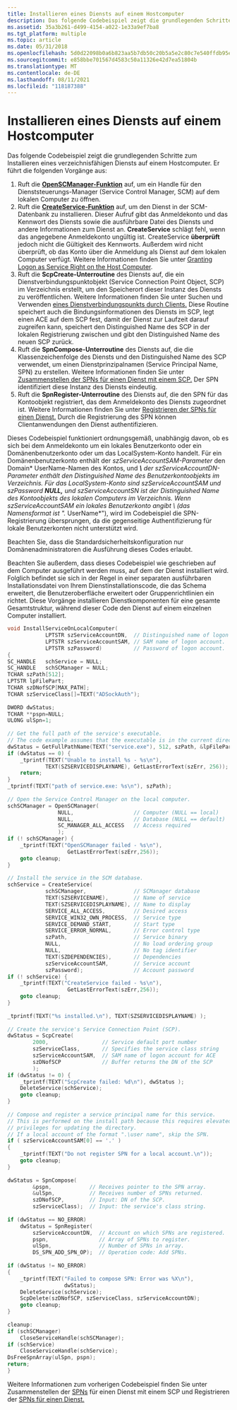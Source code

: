 ```yaml
---
title: Installieren eines Diensts auf einem Hostcomputer
description: Das folgende Codebeispiel zeigt die grundlegenden Schritte zum Installieren eines verzeichnisfähigen Diensts auf einem Hostcomputer.
ms.assetid: 35a3b261-d499-4154-a022-1e33a9ef7ba8
ms.tgt_platform: multiple
ms.topic: article
ms.date: 05/31/2018
ms.openlocfilehash: 5d0d22098b0a6b823aa5b7db50c20b5a5e2c80c7e540ffdb95e4e2f73c2550fa
ms.sourcegitcommit: e858bbe701567d4583c50a11326e42d7ea51804b
ms.translationtype: MT
ms.contentlocale: de-DE
ms.lasthandoff: 08/11/2021
ms.locfileid: "118187388"
---
```

# <a name="installing-a-service-on-a-host-computer"></a>Installieren eines Diensts auf einem Hostcomputer

Das folgende Codebeispiel zeigt die grundlegenden Schritte zum Installieren eines verzeichnisfähigen Diensts auf einem Hostcomputer. Er führt die folgenden Vorgänge aus:

1.  Ruft die [**OpenSCManager-Funktion**](/windows/desktop/api/winsvc/nf-winsvc-openscmanagera) auf, um ein Handle für den Dienststeuerungs-Manager (Service Control Manager, SCM) auf dem lokalen Computer zu öffnen.
2.  Ruft die [**CreateService-Funktion**](/windows/desktop/api/winsvc/nf-winsvc-createservicea) auf, um den Dienst in der SCM-Datenbank zu installieren. Dieser Aufruf gibt das Anmeldekonto und das Kennwort des Diensts sowie die ausführbare Datei des Diensts und andere Informationen zum Dienst an. **CreateService** schlägt fehl, wenn das angegebene Anmeldekonto ungültig ist. CreateService **überprüft** jedoch nicht die Gültigkeit des Kennworts. Außerdem wird nicht überprüft, ob das Konto über die Anmeldung als Dienst auf dem lokalen Computer verfügt. Weitere Informationen finden Sie unter [Granting Logon as Service Right on the Host Computer](granting-logon-as-service-right-on-the-host-computer.md).
3.  Ruft die **ScpCreate-Unterroutine** des Diensts auf, die ein Dienstverbindungspunktobjekt (Service Connection Point Object, SCP) im Verzeichnis erstellt, um den Speicherort dieser Instanz des Diensts zu veröffentlichen. Weitere Informationen finden Sie unter Suchen und Verwenden [eines Dienstverbindungspunkts durch Clients.](how-clients-find-and-use-a-service-connection-point.md) Diese Routine speichert auch die Bindungsinformationen des Diensts im SCP, legt einen ACE auf dem SCP fest, damit der Dienst zur Laufzeit darauf zugreifen kann, speichert den Distinguished Name des SCP in der lokalen Registrierung zwischen und gibt den Distinguished Name des neuen SCP zurück.
4.  Ruft die **SpnCompose-Unterroutine** des Diensts auf, die die Klassenzeichenfolge des Diensts und den Distinguished Name des SCP verwendet, um einen Dienstprinzipalnamen (Service Principal Name, SPN) zu erstellen. Weitere Informationen finden Sie unter [Zusammenstellen der SPNs für einen Dienst mit einem SCP.](composing-the-spns-for-a-service-with-an-scp.md) Der SPN identifiziert diese Instanz des Diensts eindeutig.
5.  Ruft die **SpnRegister-Unterroutine** des Diensts auf, die den SPN für das Kontoobjekt registriert, das dem Anmeldekonto des Diensts zugeordnet ist. Weitere Informationen finden Sie unter [Registrieren der SPNs für einen Dienst.](registering-the-spns-for-a-service.md) Durch die Registrierung des SPN können Clientanwendungen den Dienst authentifizieren.

Dieses Codebeispiel funktioniert ordnungsgemäß, unabhängig davon, ob es sich bei dem Anmeldekonto um ein lokales Benutzerkonto oder ein Domänenbenutzerkonto oder um das LocalSystem-Konto handelt. Für ein Domänenbenutzerkonto enthält der *szServiceAccountSAM-Parameter* den Domain* UserName-Namen des Kontos, und ***\\**  *der szServiceAccountDN-Parameter* enthält den Distinguished Name des Benutzerkontoobjekts im Verzeichnis. Für das LocalSystem-Konto sind *szServiceAccountSAM* und *szPassword* **NULL,** *und szServiceAccountSN* ist der Distinguished Name des Kontoobjekts des lokalen Computers im Verzeichnis. Wenn *szServiceAccountSAM ein* lokales Benutzerkonto angibt \\ (das Namensformat ist ".* UserName*"), wird im Codebeispiel die SPN-Registrierung übersprungen, da die gegenseitige Authentifizierung für lokale Benutzerkonten nicht unterstützt wird.

Beachten Sie, dass die Standardsicherheitskonfiguration nur Domänenadministratoren die Ausführung dieses Codes erlaubt.

Beachten Sie außerdem, dass dieses Codebeispiel wie geschrieben auf dem Computer ausgeführt werden muss, auf dem der Dienst installiert wird. Folglich befindet sie sich in der Regel in einer separaten ausführbaren Installationsdatei von Ihrem Dienstinstallationscode, die das Schema erweitert, die Benutzeroberfläche erweitert oder Gruppenrichtlinien ein richtet. Diese Vorgänge installieren Dienstkomponenten für eine gesamte Gesamtstruktur, während dieser Code den Dienst auf einem einzelnen Computer installiert.


```C++
void InstallServiceOnLocalComputer(
            LPTSTR szServiceAccountDN,  // Distinguished name of logon account.
            LPTSTR szServiceAccountSAM, // SAM name of logon account.
            LPTSTR szPassword)          // Password of logon account.
{
SC_HANDLE   schService = NULL;
SC_HANDLE   schSCManager = NULL;
TCHAR szPath[512];
LPTSTR lpFilePart;
TCHAR szDNofSCP[MAX_PATH];
TCHAR szServiceClass[]=TEXT("ADSockAuth");
 
DWORD dwStatus;
TCHAR **pspn=NULL;
ULONG ulSpn=1;
 
// Get the full path of the service's executable.
// The code example assumes that the executable is in the current directory.
dwStatus = GetFullPathName(TEXT("service.exe"), 512, szPath, &lpFilePart);
if (dwStatus == 0) {
    _tprintf(TEXT("Unable to install %s - %s\n"), 
            TEXT(SZSERVICEDISPLAYNAME), GetLastErrorText(szErr, 256));
    return;
}
_tprintf(TEXT("path of service.exe: %s\n"), szPath);
 
// Open the Service Control Manager on the local computer.
schSCManager = OpenSCManager(
                NULL,                   // Computer (NULL == local)
                NULL,                   // Database (NULL == default)
                SC_MANAGER_ALL_ACCESS   // Access required
                );
if (! schSCManager) {
    _tprintf(TEXT("OpenSCManager failed - %s\n"), 
                   GetLastErrorText(szErr,256));
    goto cleanup;
}
        
// Install the service in the SCM database.
schService = CreateService(
            schSCManager,               // SCManager database
            TEXT(SZSERVICENAME),        // Name of service
            TEXT(SZSERVICEDISPLAYNAME), // Name to display
            SERVICE_ALL_ACCESS,         // Desired access
            SERVICE_WIN32_OWN_PROCESS,  // Service type
            SERVICE_DEMAND_START,       // Start type
            SERVICE_ERROR_NORMAL,       // Error control type
            szPath,                     // Service binary
            NULL,                       // No load ordering group
            NULL,                       // No tag identifier
            TEXT(SZDEPENDENCIES),       // Dependencies
            szServiceAccountSAM,        // Service account
            szPassword);                // Account password
if (! schService) {
    _tprintf(TEXT("CreateService failed - %s\n"), 
                   GetLastErrorText(szErr,256));
    goto cleanup;
}
 
_tprintf(TEXT("%s installed.\n"), TEXT(SZSERVICEDISPLAYNAME) );
 
// Create the service's Service Connection Point (SCP).
dwStatus = ScpCreate(
        2000,                 // Service default port number
        szServiceClass,       // Specifies the service class string
        szServiceAccountSAM,  // SAM name of logon account for ACE
        szDNofSCP             // Buffer returns the DN of the SCP
        );
if (dwStatus != 0) {
    _tprintf(TEXT("ScpCreate failed: %d\n"), dwStatus );
    DeleteService(schService);
    goto cleanup;
}
 
// Compose and register a service principal name for this service.
// This is performed on the install path because this requires elevated
// privileges for updating the directory.
// If a local account of the format ".\user name", skip the SPN.
if ( szServiceAccountSAM[0] == '.' ) 
{
    _tprintf(TEXT("Do not register SPN for a local account.\n"));
    goto cleanup;
}
 
dwStatus = SpnCompose(
        &pspn,            // Receives pointer to the SPN array.
        &ulSpn,           // Receives number of SPNs returned.
        szDNofSCP,        // Input: DN of the SCP.
        szServiceClass);  // Input: the service's class string.
 
if (dwStatus == NO_ERROR) 
    dwStatus = SpnRegister(
        szServiceAccountDN,  // Account on which SPNs are registered.
        pspn,                // Array of SPNs to register.
        ulSpn,               // Number of SPNs in array.
        DS_SPN_ADD_SPN_OP);  // Operation code: Add SPNs.
 
if (dwStatus != NO_ERROR) 
{
    _tprintf(TEXT("Failed to compose SPN: Error was %X\n"), 
                  dwStatus);
    DeleteService(schService);
    ScpDelete(szDNofSCP, szServiceClass, szServiceAccountDN);
    goto cleanup;
}
 
cleanup:
if (schSCManager)
    CloseServiceHandle(schSCManager);
if (schService)
    CloseServiceHandle(schService);
DsFreeSpnArray(ulSpn, pspn);
return;
}
```



Weitere Informationen zum vorherigen Codebeispiel finden Sie unter Zusammenstellen der [SPNs](composing-the-spns-for-a-service-with-an-scp.md) für einen Dienst mit einem SCP und Registrieren der [SPNs für einen Dienst.](registering-the-spns-for-a-service.md)

 

 